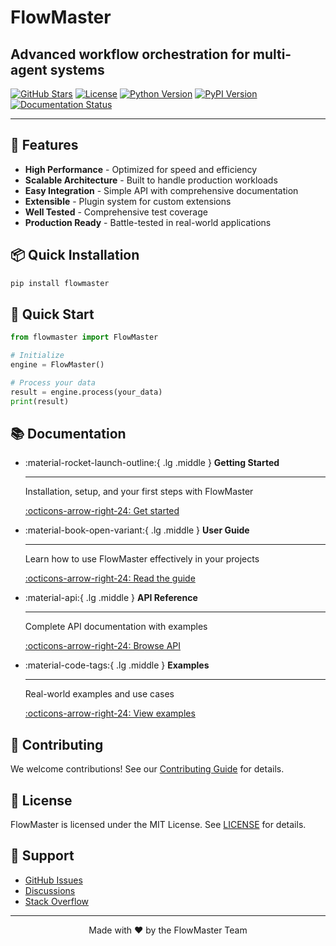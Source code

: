 # FlowMaster

## Advanced workflow orchestration for multi-agent systems

[![GitHub Stars](https://img.shields.io/github/stars/prakashgbid/flowmaster-orchestrator?style=social)](https://github.com/prakashgbid/flowmaster-orchestrator)
[![License](https://img.shields.io/badge/license-MIT-blue.svg)](https://github.com/prakashgbid/flowmaster-orchestrator/blob/main/LICENSE)
[![Python Version](https://img.shields.io/badge/python-3.8%2B-blue)](https://www.python.org)
[![PyPI Version](https://img.shields.io/pypi/v/flowmaster)](https://pypi.org/project/flowmaster/)
[![Documentation Status](https://img.shields.io/badge/docs-latest-green)](https://prakashgbid.github.io/flowmaster-orchestrator/)

---

## 🚀 Features

- **High Performance** - Optimized for speed and efficiency
- **Scalable Architecture** - Built to handle production workloads
- **Easy Integration** - Simple API with comprehensive documentation
- **Extensible** - Plugin system for custom extensions
- **Well Tested** - Comprehensive test coverage
- **Production Ready** - Battle-tested in real-world applications

## 📦 Quick Installation

```bash
pip install flowmaster
```

## 🎯 Quick Start

```python
from flowmaster import FlowMaster

# Initialize
engine = FlowMaster()

# Process your data
result = engine.process(your_data)
print(result)
```

## 📚 Documentation

<div class="grid cards" markdown>

-   :material-rocket-launch-outline:{ .lg .middle } **Getting Started**

    ---

    Installation, setup, and your first steps with FlowMaster

    [:octicons-arrow-right-24: Get started](getting-started/installation.md)

-   :material-book-open-variant:{ .lg .middle } **User Guide**

    ---

    Learn how to use FlowMaster effectively in your projects

    [:octicons-arrow-right-24: Read the guide](guide/overview.md)

-   :material-api:{ .lg .middle } **API Reference**

    ---

    Complete API documentation with examples

    [:octicons-arrow-right-24: Browse API](api/core.md)

-   :material-code-tags:{ .lg .middle } **Examples**

    ---

    Real-world examples and use cases

    [:octicons-arrow-right-24: View examples](examples/basic.md)

</div>

## 🤝 Contributing

We welcome contributions! See our [Contributing Guide](development/contributing.md) for details.

## 📄 License

FlowMaster is licensed under the MIT License. See [LICENSE](license.md) for details.

## 🌟 Support

- [GitHub Issues](https://github.com/prakashgbid/flowmaster-orchestrator/issues)
- [Discussions](https://github.com/prakashgbid/flowmaster-orchestrator/discussions)
- [Stack Overflow](https://stackoverflow.com/questions/tagged/flowmaster)

---

<p align="center">
  Made with ❤️ by the FlowMaster Team
</p>
